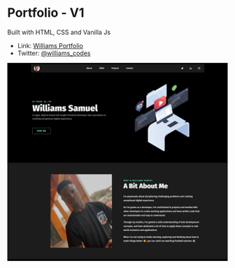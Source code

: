 # Portfolio - V1

Built with HTML, CSS and Vanilla Js

- Link: [Williams Portfolio](https://williamssam.netlify.app/)
- Twitter: [@williams_codes](https://twitter.com/williams_codes)

![portfolio site screenshot](./screenshot.jpg)
